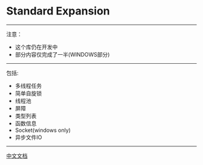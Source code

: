 ﻿# Standard Expansion
---
注意：
* 这个库仍在开发中
* 部分内容仅完成了一半(WINDOWS部分)
---
包括:
* 多线程任务
* 简单自旋锁
* 线程池
* 屏障
* 类型列表
* 函数信息
* Socket(windows only)
* 异步文件IO
---

[中文文档](https://github.com/NaturalSelect/stdx/wiki)